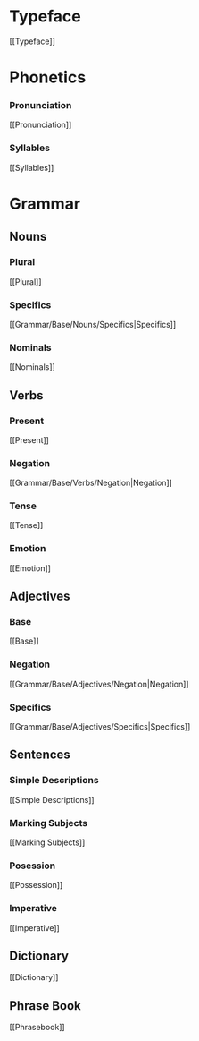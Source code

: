 # Typeface

[[Typeface]]

# Phonetics

### Pronunciation

[[Pronunciation]]

### Syllables

[[Syllables]]

# Grammar

## Nouns

### Plural

[[Plural]]

### Specifics

[[Grammar/Base/Nouns/Specifics|Specifics]]

### Nominals

[[Nominals]]

## Verbs

### Present

[[Present]]

### Negation

[[Grammar/Base/Verbs/Negation|Negation]]

### Tense

[[Tense]]

### Emotion

[[Emotion]]

## Adjectives

### Base

[[Base]]

### Negation

[[Grammar/Base/Adjectives/Negation|Negation]]

### Specifics

[[Grammar/Base/Adjectives/Specifics|Specifics]]

## Sentences

### Simple Descriptions

[[Simple Descriptions]]

### Marking Subjects

[[Marking Subjects]]

### Posession

[[Possession]]

### Imperative

[[Imperative]]

## Dictionary

[[Dictionary]]

## Phrase Book

[[Phrasebook]]